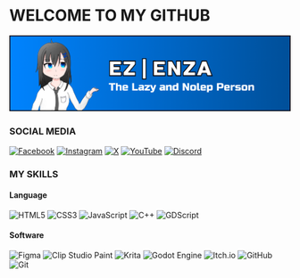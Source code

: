 # **WELCOME TO MY GITHUB**

![banner](banner.png)

### **SOCIAL MEDIA**

[![Facebook](https://img.shields.io/badge/Facebook-%231877F2.svg?style=for-the-badge&logo=Facebook&logoColor=white)](https://web.facebook.com/kang.nolep.838367/?locale=id_ID) [![Instagram](https://img.shields.io/badge/Instagram-%23E4405F.svg?style=for-the-badge&logo=Instagram&logoColor=white)](![Instagram](https://img.shields.io/badge/Instagram-%23E4405F.svg?style=for-the-badge&logo=Instagram&logoColor=white)) [![X](https://img.shields.io/badge/X-%23000000.svg?style=for-the-badge&logo=X&logoColor=white)](https://x.com/kangnoleplah) [![YouTube](https://img.shields.io/badge/YouTube-%23FF0000.svg?style=for-the-badge&logo=YouTube&logoColor=white)](https://www.youtube.com/@EZ_NA) [![Discord](https://img.shields.io/badge/Discord-%235865F2.svg?style=for-the-badge&logo=discord&logoColor=white)](https://discord.com/users/1229008700254064720)


### **MY SKILLS**

#### **Language**

![HTML5](https://img.shields.io/badge/html5-%23E34F26.svg?style=for-the-badge&logo=html5&logoColor=white)   ![CSS3](https://img.shields.io/badge/css3-%231572B6.svg?style=for-the-badge&logo=css3&logoColor=white)  ![JavaScript](https://img.shields.io/badge/javascript-%23323330.svg?style=for-the-badge&logo=javascript&logoColor=%23F7DF1E)  ![C++](https://img.shields.io/badge/c++-%2300599C.svg?style=for-the-badge&logo=c%2B%2B&logoColor=white)   ![GDScript](https://img.shields.io/badge/GDScript-%2374267B.svg?style=for-the-badge&logo=godotengine&logoColor=white)

#### **Software**

![Figma](https://img.shields.io/badge/figma-%23F24E1E.svg?style=for-the-badge&logo=figma&logoColor=white) ![Clip Studio Paint](https://img.shields.io/badge/ClipStudioPaint-%23CFD3D3.svg?style=for-the-badge&logo=ClipStudioPaint&logoColor=white) ![Krita](https://img.shields.io/badge/Krita-203759?style=for-the-badge&logo=krita&logoColor=EEF37B) ![Godot Engine](https://img.shields.io/badge/GODOT-%23FFFFFF.svg?style=for-the-badge&logo=godot-engine) ![Itch.io](https://img.shields.io/badge/Itch-%23FF0B34.svg?style=for-the-badge&logo=Itch.io&logoColor=white)    ![GitHub](https://img.shields.io/badge/github-%23121011.svg?style=for-the-badge&logo=github&logoColor=white) ![Git](https://img.shields.io/badge/git-%23F05033.svg?style=for-the-badge&logo=git&logoColor=white)    



